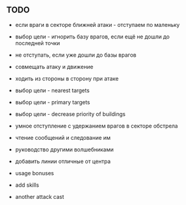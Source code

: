 TODO
---

- если враги в секторе ближней атаки - отступаем по маленьку
- выбор цели - игнорить базу врагов, если ещё не дошли до последней точки
- не отступать, если уже дошли до базы врагов
- совмещать атаку и движение
- ходить из стороны в сторону при атаке

- выбор цели - nearest targets
- выбор цели - primary targets
- выбор цели - decrease priority of buildings
- умное отступление с удержанием врагов в секторе обстрела

- чтение сообщений и следование им
- руководство другими волшебниками
- добавить линии отличные от центра

- usage bonuses
- add skills
- another attack cast
